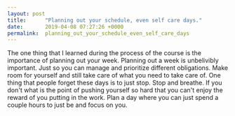 ```yaml
---
layout: post
title:      "Planning out your schedule, even self care days."
date:       2019-04-08 07:27:26 +0000
permalink:  planning_out_your_schedule_even_self_care_days
---
```



The one thing that I learned during the process of the course is the importance of planning out your week. Planning out a week is unbelivibly important. Just so you can manage and prioritize different obligations. Make room for yourself and still take care of what you need to take care of. One thing that people forget these days is to just stop. Stop and breathe. If you don't what is the point of pushing yourself so hard that you can't enjoy the reward of you putting in the work. Plan a day where you can just spend a couple hours to just be and focus on you. 
